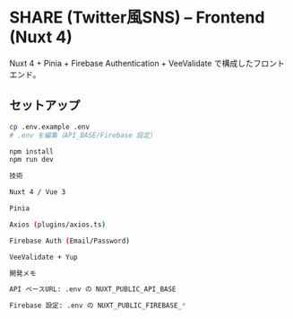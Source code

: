 # SHARE (Twitter風SNS) – Frontend (Nuxt 4)

Nuxt 4 + Pinia + Firebase Authentication + VeeValidate で構成したフロントエンド。

## セットアップ
```bash
cp .env.example .env
# .env を編集（API_BASE/Firebase 設定）

npm install
npm run dev

技術

Nuxt 4 / Vue 3

Pinia

Axios (plugins/axios.ts)

Firebase Auth (Email/Password)

VeeValidate + Yup

開発メモ

API ベースURL: .env の NUXT_PUBLIC_API_BASE

Firebase 設定: .env の NUXT_PUBLIC_FIREBASE_*